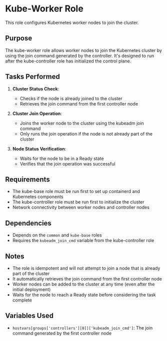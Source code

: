 # Kube-Worker Role

This role configures Kubernetes worker nodes to join the cluster.

## Purpose

The kube-worker role allows worker nodes to join the Kubernetes cluster by using the join command generated by the controller. It's designed to run after the kube-controller role has initialized the control plane.

## Tasks Performed

1. **Cluster Status Check**:
   - Checks if the node is already joined to the cluster
   - Retrieves the join command from the first controller node

2. **Cluster Join Operation**:
   - Joins the worker node to the cluster using the kubeadm join command
   - Only runs the join operation if the node is not already part of the cluster

3. **Node Status Verification**:
   - Waits for the node to be in a Ready state
   - Verifies that the join operation was successful

## Requirements

- The kube-base role must be run first to set up containerd and Kubernetes components
- The kube-controller role must be run first to initialize the cluster
- Network connectivity between worker nodes and controller nodes

## Dependencies

- Depends on the `common` and `kube-base` roles
- Requires the `kubeadm_join_cmd` variable from the kube-controller role

## Notes

- The role is idempotent and will not attempt to join a node that is already part of the cluster
- It automatically retrieves the join command from the first controller node
- Worker nodes can be added to the cluster at any time (even after the initial deployment)
- Waits for the node to reach a Ready state before considering the task complete

## Variables Used

- `hostvars[groups['controllers'][0]]['kubeadm_join_cmd']`: The join command generated by the first controller node
